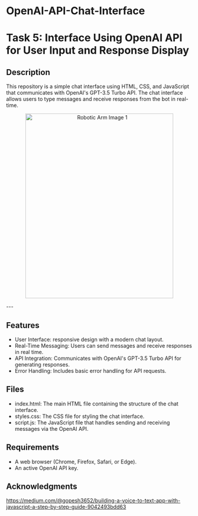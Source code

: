 # OpenAI-API-Chat-Interface

# Task 5: Interface Using OpenAI API for User Input and Response Display

## Description
This repository is a simple chat interface using HTML, CSS, and JavaScript that communicates with OpenAI's GPT-3.5 Turbo API. The chat interface allows users to type messages and receive responses from the bot in real-time. 

<p align="center">
  <img src="https://github.com/user-attachments/assets/0136fe71-9429-45a6-9c8c-5d61aa0a317e" alt="Robotic Arm Image 1" width="400" height="500">
</p>
---

## Features
* User Interface: responsive design with a modern chat layout.
* Real-Time Messaging: Users can send messages and receive responses in real time.
* API Integration: Communicates with OpenAI's GPT-3.5 Turbo API for generating responses.
* Error Handling: Includes basic error handling for API requests.


## Files
* index.html: The main HTML file containing the structure of the chat interface.
* styles.css: The CSS file for styling the chat interface.
* script.js: The JavaScript file that handles sending and receiving messages via the OpenAI API.


## Requirements
* A web browser (Chrome, Firefox, Safari, or Edge).
* An active OpenAI API key.



## Acknowledgments
https://medium.com/@gopesh3652/building-a-voice-to-text-app-with-javascript-a-step-by-step-guide-9042493bdd63

